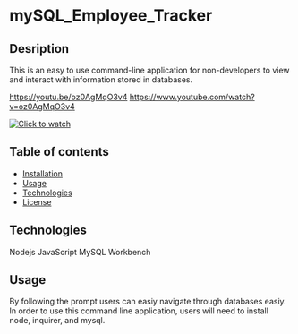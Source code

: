 # mySQL_Employee_Tracker

## Desription
This is an easy to use command-line application for non-developers to view and interact with information stored in databases. 

https://youtu.be/oz0AgMqO3v4
https://www.youtube.com/watch?v=oz0AgMqO3v4

[![Click to watch](https://youtu.be/oz0AgMqO3v4)](https://www.youtube.com/watch?v=oz0AgMqO3v4)


## Table of contents
 * [Installation](#Installation)
 * [Usage](#Usage)
 * [Technologies](#Techologies)
 * [License](#License)



## Technologies
Nodejs
JavaScript
MySQL Workbench



## Usage
By following the prompt users can easiy navigate through databases easiy. In order to use this command line application, users will need to install node, inquirer, and mysql. 

